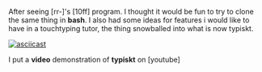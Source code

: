 After seeing [rr-]'s [10ff] program. I thought it
would be fun to try to clone the same thing
in **bash**. I also had some ideas for features i
would like to have in a touchtyping tutor, the
thing snowballed into what is now typiskt.  

[![asciicast](https://asciinema.org/a/506751.svg)](https://asciinema.org/a/506751)

I put a **video** demonstration of **typiskt** on
[youtube]

